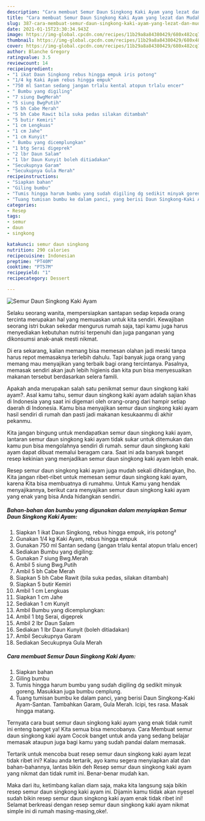 ```yaml
---
description: "Cara membuat Semur Daun Singkong Kaki Ayam yang lezat dan Mudah Dibuat"
title: "Cara membuat Semur Daun Singkong Kaki Ayam yang lezat dan Mudah Dibuat"
slug: 387-cara-membuat-semur-daun-singkong-kaki-ayam-yang-lezat-dan-mudah-dibuat
date: 2021-01-15T23:30:34.943Z
image: https://img-global.cpcdn.com/recipes/11b29a8a84380429/680x482cq70/semur-daun-singkong-kaki-ayam-foto-resep-utama.jpg
thumbnail: https://img-global.cpcdn.com/recipes/11b29a8a84380429/680x482cq70/semur-daun-singkong-kaki-ayam-foto-resep-utama.jpg
cover: https://img-global.cpcdn.com/recipes/11b29a8a84380429/680x482cq70/semur-daun-singkong-kaki-ayam-foto-resep-utama.jpg
author: Blanche Gregory
ratingvalue: 3.5
reviewcount: 14
recipeingredient:
- "1 ikat Daun Singkong rebus hingga empuk iris potong"
- "1/4 kg Kaki Ayam rebus hingga empuk"
- "750 ml Santan sedang jangan trlalu kental atopun trlalu encer"
- " Bumbu yang digiling"
- "7 siung BwgMerah"
- "5 siung BwgPutih"
- "5 bh Cabe Merah"
- "5 bh Cabe Rawit bila suka pedas silakan ditambah"
- "5 butir Kemiri"
- "1 cm Lengkuas"
- "1 cm Jahe"
- "1 cm Kunyit"
- " Bumbu yang dicemplungkan"
- "1 btg Serai digeprek"
- "2 lbr Daun Salam"
- "1 lbr Daun Kunyit boleh ditiadakan"
- "Secukupnya Garam"
- "Secukupnya Gula Merah"
recipeinstructions:
- "Siapkan bahan"
- "Giling bumbu"
- "Tumis hingga harum bumbu yang sudah digiling dg sedikit minyak goreng. Masukkan juga bumbu cemplung."
- "Tuang tumisan bumbu ke dalam panci, yang berisi Daun Singkong-Kaki Ayam-Santan. Tambahkan Garam, Gula Merah. Icipi, tes rasa. Masak hingga matang."
categories:
- Resep
tags:
- semur
- daun
- singkong

katakunci: semur daun singkong 
nutrition: 290 calories
recipecuisine: Indonesian
preptime: "PT40M"
cooktime: "PT57M"
recipeyield: "1"
recipecategory: Dessert

---
```



![Semur Daun Singkong Kaki Ayam](https://img-global.cpcdn.com/recipes/11b29a8a84380429/680x482cq70/semur-daun-singkong-kaki-ayam-foto-resep-utama.jpg)

Selaku seorang wanita, mempersiapkan santapan sedap kepada orang tercinta merupakan hal yang memuaskan untuk kita sendiri. Kewajiban seorang istri bukan sekedar mengurus rumah saja, tapi kamu juga harus menyediakan kebutuhan nutrisi terpenuhi dan juga panganan yang dikonsumsi anak-anak mesti nikmat.

Di era  sekarang, kalian memang bisa memesan olahan jadi meski tanpa harus repot memasaknya terlebih dahulu. Tapi banyak juga orang yang memang mau menyajikan yang terbaik bagi orang tercintanya. Pasalnya, memasak sendiri akan jauh lebih higienis dan kita pun bisa menyesuaikan makanan tersebut berdasarkan selera famili. 



Apakah anda merupakan salah satu penikmat semur daun singkong kaki ayam?. Asal kamu tahu, semur daun singkong kaki ayam adalah sajian khas di Indonesia yang saat ini digemari oleh orang-orang dari hampir setiap daerah di Indonesia. Kamu bisa menyajikan semur daun singkong kaki ayam hasil sendiri di rumah dan pasti jadi makanan kesukaanmu di akhir pekanmu.

Kita jangan bingung untuk mendapatkan semur daun singkong kaki ayam, lantaran semur daun singkong kaki ayam tidak sukar untuk ditemukan dan kamu pun bisa mengolahnya sendiri di rumah. semur daun singkong kaki ayam dapat dibuat memalui beragam cara. Saat ini ada banyak banget resep kekinian yang menjadikan semur daun singkong kaki ayam lebih enak.

Resep semur daun singkong kaki ayam juga mudah sekali dihidangkan, lho. Kita jangan ribet-ribet untuk memesan semur daun singkong kaki ayam, karena Kita bisa membuatnya di rumahmu. Untuk Kamu yang hendak menyajikannya, berikut cara menyajikan semur daun singkong kaki ayam yang enak yang bisa Anda hidangkan sendiri.

<!--inarticleads1-->

##### Bahan-bahan dan bumbu yang digunakan dalam menyiapkan Semur Daun Singkong Kaki Ayam:

1. Siapkan 1 ikat Daun Singkong, rebus hingga empuk, iris potong²
1. Gunakan 1/4 kg Kaki Ayam, rebus hingga empuk
1. Gunakan 750 ml Santan sedang (jangan trlalu kental atopun trlalu encer)
1. Sediakan  Bumbu yang digiling:
1. Gunakan 7 siung Bwg.Merah
1. Ambil 5 siung Bwg.Putih
1. Ambil 5 bh Cabe Merah
1. Siapkan 5 bh Cabe Rawit (bila suka pedas, silakan ditambah)
1. Siapkan 5 butir Kemiri
1. Ambil 1 cm Lengkuas
1. Siapkan 1 cm Jahe
1. Sediakan 1 cm Kunyit
1. Ambil  Bumbu yang dicemplungkan:
1. Ambil 1 btg Serai, digeprek
1. Ambil 2 lbr Daun Salam
1. Sediakan 1 lbr Daun Kunyit (boleh ditiadakan)
1. Ambil Secukupnya Garam
1. Sediakan Secukupnya Gula Merah




<!--inarticleads2-->

##### Cara membuat Semur Daun Singkong Kaki Ayam:

1. Siapkan bahan
1. Giling bumbu
1. Tumis hingga harum bumbu yang sudah digiling dg sedikit minyak goreng. Masukkan juga bumbu cemplung.
1. Tuang tumisan bumbu ke dalam panci, yang berisi Daun Singkong-Kaki Ayam-Santan. Tambahkan Garam, Gula Merah. Icipi, tes rasa. Masak hingga matang.




Ternyata cara buat semur daun singkong kaki ayam yang enak tidak rumit ini enteng banget ya! Kita semua bisa mencobanya. Cara Membuat semur daun singkong kaki ayam Cocok banget untuk anda yang sedang belajar memasak ataupun juga bagi kamu yang sudah pandai dalam memasak.

Tertarik untuk mencoba buat resep semur daun singkong kaki ayam lezat tidak ribet ini? Kalau anda tertarik, ayo kamu segera menyiapkan alat dan bahan-bahannya, lantas bikin deh Resep semur daun singkong kaki ayam yang nikmat dan tidak rumit ini. Benar-benar mudah kan. 

Maka dari itu, ketimbang kalian diam saja, maka kita langsung saja bikin resep semur daun singkong kaki ayam ini. Dijamin kamu tiidak akan nyesel sudah bikin resep semur daun singkong kaki ayam enak tidak ribet ini! Selamat berkreasi dengan resep semur daun singkong kaki ayam nikmat simple ini di rumah masing-masing,oke!.

